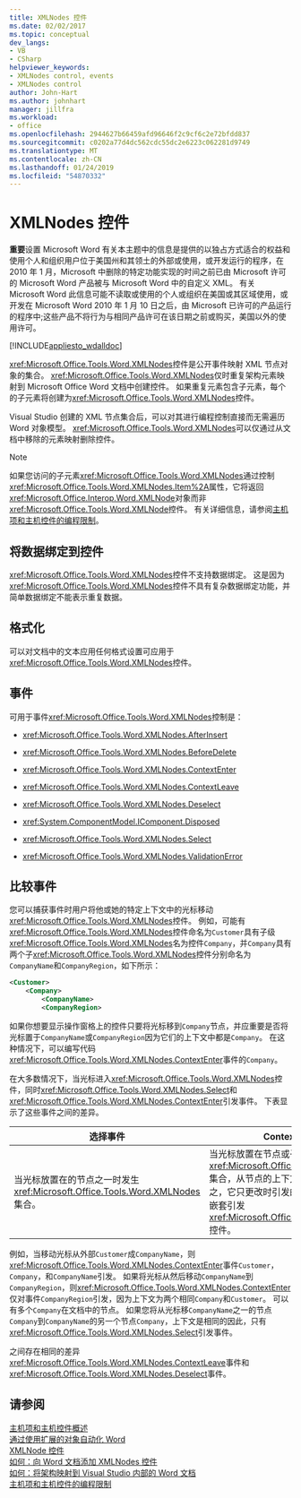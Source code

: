 ```yaml
---
title: XMLNodes 控件
ms.date: 02/02/2017
ms.topic: conceptual
dev_langs:
- VB
- CSharp
helpviewer_keywords:
- XMLNodes control, events
- XMLNodes control
author: John-Hart
ms.author: johnhart
manager: jillfra
ms.workload:
- office
ms.openlocfilehash: 2944627b66459afd96646f2c9cf6c2e72bfdd837
ms.sourcegitcommit: c0202a77d4dc562cdc55dc2e6223c062281d9749
ms.translationtype: MT
ms.contentlocale: zh-CN
ms.lasthandoff: 01/24/2019
ms.locfileid: "54870332"
---
```

# <a name="xmlnodes-control"></a>XMLNodes 控件
  **重要**设置 Microsoft Word 有关本主题中的信息是提供的以独占方式适合的权益和使用个人和组织用户位于美国州和其领土的外部或使用，或开发运行的程序，在 2010 年 1 月，Microsoft 中删除的特定功能实现的时间之前已由 Microsoft 许可的 Microsoft Word 产品被与 Microsoft Word 中的自定义 XML。 有关 Microsoft Word 此信息可能不读取或使用的个人或组织在美国或其区域使用，或开发在 Microsoft Word 2010 年 1 月 10 日之后，由 Microsoft 已许可的产品运行的程序中;这些产品不将行为与相同产品许可在该日期之前或购买，美国以外的使用许可。  
  
 [!INCLUDE[appliesto_wdalldoc](../vsto/includes/appliesto-wdalldoc-md.md)]  
  
 <xref:Microsoft.Office.Tools.Word.XMLNodes>控件是公开事件映射 XML 节点对象的集合。 <xref:Microsoft.Office.Tools.Word.XMLNodes>仅时重复架构元素映射到 Microsoft Office Word 文档中创建控件。 如果重复元素包含子元素，每个的子元素将创建为<xref:Microsoft.Office.Tools.Word.XMLNodes>控件。  
  
 Visual Studio 创建的 XML 节点集合后，可以对其进行编程控制直接而无需遍历 Word 对象模型。 <xref:Microsoft.Office.Tools.Word.XMLNodes>可以仅通过从文档中移除的元素映射删除控件。  
  
> [!NOTE]  
>  如果您访问的子元素<xref:Microsoft.Office.Tools.Word.XMLNodes>通过控制<xref:Microsoft.Office.Tools.Word.XMLNodes.Item%2A>属性，它将返回<xref:Microsoft.Office.Interop.Word.XMLNode>对象而非<xref:Microsoft.Office.Tools.Word.XMLNode>控件。 有关详细信息，请参阅[主机项和主机控件的编程限制](../vsto/programmatic-limitations-of-host-items-and-host-controls.md)。  
  
## <a name="bind-data-to-the-control"></a>将数据绑定到控件  
 <xref:Microsoft.Office.Tools.Word.XMLNodes>控件不支持数据绑定。 这是因为<xref:Microsoft.Office.Tools.Word.XMLNodes>控件不具有复杂数据绑定功能，并简单数据绑定不能表示重复数据。  
  
## <a name="formatting"></a>格式化  
 可以对文档中的文本应用任何格式设置可应用于<xref:Microsoft.Office.Tools.Word.XMLNodes>控件。  
  
## <a name="events"></a>事件  
 可用于事件<xref:Microsoft.Office.Tools.Word.XMLNodes>控制是：  
  
-   <xref:Microsoft.Office.Tools.Word.XMLNodes.AfterInsert>  
  
-   <xref:Microsoft.Office.Tools.Word.XMLNodes.BeforeDelete>  
  
-   <xref:Microsoft.Office.Tools.Word.XMLNodes.ContextEnter>  
  
-   <xref:Microsoft.Office.Tools.Word.XMLNodes.ContextLeave>  
  
-   <xref:Microsoft.Office.Tools.Word.XMLNodes.Deselect>  
  
-   <xref:System.ComponentModel.IComponent.Disposed>  
  
-   <xref:Microsoft.Office.Tools.Word.XMLNodes.Select>  
  
-   <xref:Microsoft.Office.Tools.Word.XMLNodes.ValidationError>  
  
## <a name="compare-events"></a>比较事件  
 您可以捕获事件时用户将他或她的特定上下文中的光标移动<xref:Microsoft.Office.Tools.Word.XMLNodes>控件。 例如，可能有<xref:Microsoft.Office.Tools.Word.XMLNodes>控件命名为`Customer`具有子级<xref:Microsoft.Office.Tools.Word.XMLNodes>名为控件`Company`，并`Company`具有两个子<xref:Microsoft.Office.Tools.Word.XMLNodes>控件分别命名为`CompanyName`和`CompanyRegion`，如下所示：  
  
```xml  
<Customer>  
    <Company>  
        <CompanyName>  
        <CompanyRegion>  
```  
  
 如果你想要显示操作窗格上的控件只要将光标移到`Company`节点，并应重要是否将光标置于`CompanyName`或`CompanyRegion`因为它们的上下文中都是`Company`。 在这种情况下，可以编写代码<xref:Microsoft.Office.Tools.Word.XMLNodes.ContextEnter>事件的`Company`。  
  
 在大多数情况下，当光标进入<xref:Microsoft.Office.Tools.Word.XMLNodes>控件，同时<xref:Microsoft.Office.Tools.Word.XMLNodes.Select>和<xref:Microsoft.Office.Tools.Word.XMLNodes.ContextEnter>引发事件。 下表显示了这些事件之间的差异。  
  
|选择事件|ContextEnter 事件|  
|------------------|------------------------|  
|当光标放置在的节点之一时发生<xref:Microsoft.Office.Tools.Word.XMLNodes>集合。|当光标放置在节点或子代节点之一时发生<xref:Microsoft.Office.Tools.Word.XMLNodes>集合，从节点的上下文以外的区域。 换而言之，它只更改时引发的上下文，并可以对多个嵌套引发<xref:Microsoft.Office.Tools.Word.XMLNodes>控件。|  
  
 例如，当移动光标从外部`Customer`成`CompanyName`，则<xref:Microsoft.Office.Tools.Word.XMLNodes.ContextEnter>事件`Customer`， `Company`，和`CompanyName`引发。 如果将光标从然后移动`CompanyName`到`CompanyRegion`，则<xref:Microsoft.Office.Tools.Word.XMLNodes.ContextEnter>仅对事件`CompanyRegion`引发，因为上下文为两个相同`Company`和`Customer`。 可以有多个`Company`在文档中的节点。 如果您将从光标移`CompanyName`之一的节点`Company`到`CompanyName`的另一个节点`Company`，上下文是相同的因此，只有<xref:Microsoft.Office.Tools.Word.XMLNodes.Select>引发事件。  
  
 之间存在相同的差异<xref:Microsoft.Office.Tools.Word.XMLNodes.ContextLeave>事件和<xref:Microsoft.Office.Tools.Word.XMLNodes.Deselect>事件。  
  
## <a name="see-also"></a>请参阅  
 [主机项和主机控件概述](../vsto/host-items-and-host-controls-overview.md)   
 [通过使用扩展的对象自动化 Word](../vsto/automating-word-by-using-extended-objects.md)   
 [XMLNode 控件](../vsto/xmlnode-control.md)   
 [如何：向 Word 文档添加 XMLNodes 控件](../vsto/how-to-add-xmlnodes-controls-to-word-documents.md)   
 [如何：将架构映射到 Visual Studio 内部的 Word 文档](../vsto/how-to-map-schemas-to-word-documents-inside-visual-studio.md)   
 [主机项和主机控件的编程限制](../vsto/programmatic-limitations-of-host-items-and-host-controls.md)  
